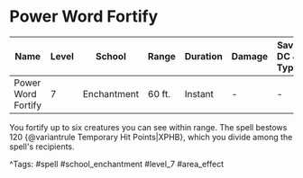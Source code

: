 # Power Word Fortify

| Name | Level | School | Range | Duration | Damage | Save DC & Type |
|------|-------|--------|-------|----------|--------|----------------|
| Power Word Fortify | 7 | Enchantment | 60 ft. | Instant | - | - |

You fortify up to six creatures you can see within range. The spell bestows 120 {@variantrule Temporary Hit Points|XPHB}, which you divide among the spell's recipients.

^Tags: #spell #school_enchantment #level_7 #area_effect